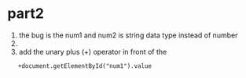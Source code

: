 # part2

1. the bug is the num1 and num2 is string data type instead of number
2. 
3. add the unary plus (+) operator in front of the

```
   +document.getElementById("num1").value

```